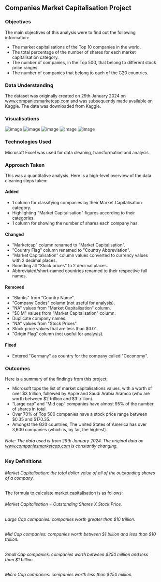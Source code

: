 ## Companies Market Capitalisation Project

### Objectives

The main objectives of this analysis were to find out the following information:

-  The market capitalisations of the Top 10 companies in the world.
-  The total percentage of the number of shares for each market capitalisation category.
-  The number of companies, in the Top 500, that belong to different stock price ranges.
-  The number of companies that belong to each of the G20 countries.

### Data Understanding

The dataset was originally created on 29th January 2024 on www.companiesmarketcap.com and was subsequently made available on Kaggle. The data was downloaded from Kaggle. 

### Visualisations

![image](https://github.com/saemeqamar2024/companies-market-capitalisation/assets/163443584/cf9bd802-7d5a-473d-af9e-00374e4a802b)
![image](https://github.com/saemeqamar2024/companies-market-capitalisation/assets/163443584/36e6ddfb-b0f4-4f2c-8dad-24745b2b9322)
![image](https://github.com/saemeqamar2024/companies-market-capitalisation/assets/163443584/3af066a4-4512-444f-913b-91e1eafe386f)
![image](https://github.com/saemeqamar2024/companies-market-capitalisation/assets/163443584/d924cfab-1266-4dc3-9113-c7c76be185f1)
![image](https://github.com/saemeqamar2024/companies-market-capitalisation/assets/163443584/ff22f66c-c289-4f6f-b16b-6e0a550b287b)

### Technologies Used

Microsoft Excel was used for data cleaning, transformation and analysis.

### Approach Taken

This was a quantitative analysis. Here is a high-level overview of the data cleaning steps taken:

#### Added
  - 1 column for classifying companies by their Market Capitalisation category.
  - Highlighting "Market Capitalisation" figures according to their categories.
  - 1 column for showing the number of shares each company has.

#### Changed
  - "Marketcap" column renamed to "Market Capitalisation".
  - "Country Flag" column renamed to "Country Abbreviation".
  - "Market Capitalisation" column values converted to currency values with 2 decimal places.
  - Rounding all "Stock prices" to 2 decimal places.
  - Abbreviated/short-named countries renamed to their respective full names.

#### Removed
  - "Blanks" from "Country Name".
  - "Company Codes" column (not useful for analysis).
  - "NA" values from "Market Capitalisation" column.
  - "$0 M" values from "Market Capitalisation" column.
  - Duplicate company names.
  - "NA" values from "Stock Prices".
  - Stock price values that are less than $0.01.
  - "Origin Flag" column (not useful for analysis).

#### Fixed
  - Entered "Germany" as country for the company called "Ceconomy".

### Outcomes

Here is a summary of the findings from this project:

-	Microsoft tops the list of market capitalisations values, with a worth of over $3 trillion, followed by Apple and 
  Saudi Arabia Aramco (who are worth between $2 trillion and $3 trillion).
-	“Large cap” and “Mid cap” companies have almost 95% of the number of shares in total. 
-	Over 70% of Top 500 companies have a stock price range between $0.35 and $170.35.
-	Amongst the G20 countries, The United States of America has over 3,600 companies (which is, by far, the highest).

###### Note: The data used is from 29th January 2024. The original data on www.companiesmarketcap.com is constantly changing.

### Key Definitions

###### Market Capitalisation: the total dollar value of all of the outstanding shares of a company.

The formula to calculate market capitalisation is as follows: 
###### Market Capitalisation = Outstanding Shares X Stock Price.

###### Large Cap companies: companies worth greater than $10 trillion.
###### Mid Cap companies: companies worth between $1 billion and less than $10 trillion.
###### Small Cap companies: companies worth between $250 million and less than $1 billion.
###### Micro Cap companies: companies worth less than $250 million.
